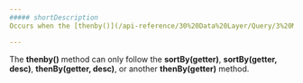 ```yaml
---
##### shortDescription
Occurs when the [thenby()](/api-reference/30%20Data%20Layer/Query/3%20Methods/thenBy(getter).md '/Documentation/ApiReference/Data_Layer/Query/Methods/#thenBygetter') method is called before the [sortby()](/api-reference/30%20Data%20Layer/Query/3%20Methods/sortBy(getter).md '/Documentation/ApiReference/Data_Layer/Query/Methods/#sortBygetter') method.

---
```

The **thenby()** method can only follow the **sortBy(getter)**, **sortBy(getter, desc)**, **thenBy(getter, desc)**, or another **thenBy(getter)** method.